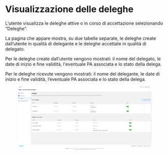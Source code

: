 # Visualizzazione delle deleghe

L’utente visualizza le deleghe attive o in corso di accettazione selezionando “Deleghe”.

La pagina che appare mostra, su due tabelle separate, le deleghe create dall’utente in qualità di delegante e le deleghe accettate in qualità di delegato.

Per le deleghe create dall’utente vengono mostrati: il nome del delegato, le date di inizio e fine validità, l'eventuale PA associata e lo stato della delega.

Per le deleghe ricevute vengono mostrati: il nome del delegante, le date di inizio e fine validità, l’eventuale PA associata e lo stato della delega.

<figure><img src="../../../../.gitbook/assets/image (100).png" alt=""><figcaption></figcaption></figure>
